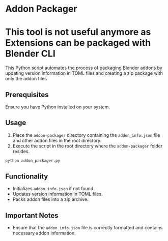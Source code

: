 # Addon Packager

# This tool is not useful anymore as Extensions can be packaged with Blender CLI

This Python script automates the process of packaging Blender addons by updating version information in TOML files and creating a zip package with only the addon files

## Prerequisites

Ensure you have Python installed on your system.

## Usage

1. Place the `addon-packager` directory containing the `addon_info.json` file and other addon files in the root directory.
2. Execute the script in the root directory where the `addon-packager` folder resides.

```bash
python addon_packager.py
```

## Functionality

- Initializes `addon_info.json` if not found.
- Updates version information in TOML files.
- Packs addon files into a zip archive.


## Important Notes

- Ensure that the `addon_info.json` file is correctly formatted and contains necessary addon information.
